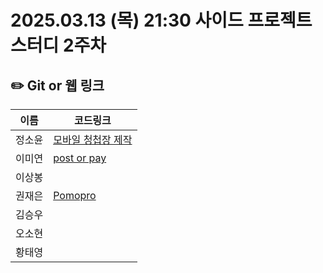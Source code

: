 # 2025.03.13 (목) 21:30 사이드 프로젝트 스터디 2주차

## ✏️ Git or 웹 링크

| 이름   | 코드링크                                                                                                                                                                                                                                           |
| ------ | -------------------------------------------------------------------------------------------------------------------------------------------------------------------------------------------------------------------------------------------------- |
| 정소윤 | [모바일 청첩장 제작](https://github.com/soyoonJ/mobile-wedding-invitation) |
| 이미연 | [post or pay](https://github.com/iammiori/post-or-pay)  |                                                
| 이상봉 |   |
| 권재은 |[Pomopro](https://github.com/Jaeeun98/Pomopro)   |
| 김승우 |   | 
| 오소현 |   |
| 황태영 |   | 
